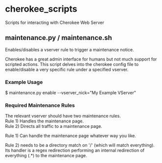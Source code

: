 # cherokee_scripts

Scripts for interacting with Cherokee Web Server

## maintenance.py / maintenance.sh

Enables/disables a vserver rule to trigger a maintenance notice.

Cherokee has a great admin interface for humans but not much
support for scripted actions.  This script delves into the
cherokee config file to enable/disable a very specific rule under a
specified vserver.

### Example Usage
$ maintenance.py enable --vserver_nick="My Example VServer"

### Required Maintenance Rules

The relevant vserver should have two maintenance rules.  
Rule 1) Handles the maintenance page.  
Rule 2) Directs all traffic to a maintenance page.  

Rule 1) Can handle the maintenance page whatever way you like.

Rule 2) needs to be a directory match on '/' (which will match everything).
Its handler is a regex redirection performing an internal redirection
of everything (.*) to the maintenance page.
